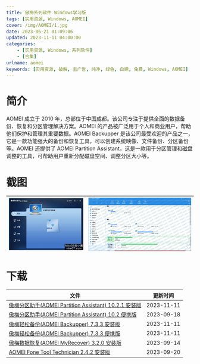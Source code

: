 ```yaml
---
title: 傲梅系列软件 Windows学习版
tags: [实用资源, Windows, AOMEI]
cover: /img/AOMEI/1.jpg
date: 2023-06-21 01:09:06
updated: 2023-11-11 04:00:00
categories:
    - [实用资源, Windows, 系列软件]
    - [合集]
urlname: aomei
keywords: [实用资源, 破解, 去广告, 纯净, 绿色, 白嫖, 免费, Windows, AOMEI]
---
```


# 简介

AOMEI 成立于 2010 年，总部位于中国成都。该公司专注于提供全面的数据备份、恢复和分区管理解决方案。AOMEI 的产品被广泛用于个人和商业用户，帮助他们保护和管理其重要数据。AOMEI Backupper 是该公司最受欢迎的产品之一，它是一款功能强大的备份和恢复工具，可以创建系统映像、文件备份、分区备份等。AOMEI 还提供了 AOMEI Partition Assistant，这是一款用于分区管理和磁盘调整的工具，可帮助用户重新分配磁盘空间、调整分区大小等。

# 截图

| ![AOMEI Backupper](/img/AOMEI/2.jpg) | ![AOMEI Partition Assistant](/img/AOMEI/3.jpg) |
| :----------------------------------: | :--------------------------------------------: |

# 下载

| 文件                                                                                                                           | 更新时间   |
| ------------------------------------------------------------------------------------------------------------------------------ | ---------- |
| [傲梅分区助手(AOMEI Partition Assistant) 10.2.1 安装版](/download/index.html?f=AOMEI-Partition-Assistant-10.2.1.zip)           | 2023-11-11 |
| [傲梅分区助手(AOMEI Partition Assistant) 10.2 便携版](/download/index.html?f=Aomei-Partition-Assistant-10.2.0-Te-Portable.zip) | 2023-09-18 |
| [傲梅轻松备份(AOMEI Backupper) 7.3.3 安装版](/download/index.html?f=AOMEI-Backupper-7.3.3.zip)                                 | 2023-11-11 |
| [傲梅轻松备份(AOMEI Backupper) 7.3.3 便携版](/download/index.html?f=Aomei-Backupper-7.3.3-Te-Plus-Full-Portable.zip)           | 2023-11-11 |
| [傲梅数据恢复(AOMEI MyRecover) 3.2.0 安装版](/download/index.html?f=AOMEI-MyRecover-Professional-Technician-3.5.0.zip)         | 2023-09-14 |
| [AOMEI Fone Tool Technician 2.4.2 安装版](/download/index.html?f=AOMEI-Fone-Tool-Technician-2.4.2.zip)                         | 2023-09-20 |
